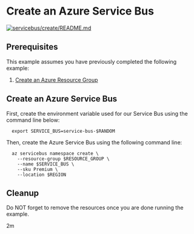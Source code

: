 
# Create an Azure Service Bus

[![servicebus/create/README.md](https://github.com/Azure-Samples/java-on-azure-examples/actions/workflows/servicebus_create_README_md.yml/badge.svg)](https://github.com/Azure-Samples/java-on-azure-examples/actions/workflows/servicebus_create_README_md.yml)

## Prerequisites

This example assumes you have previously completed the following example:

1. [Create an Azure Resource Group](../../group/create/README.md)

## Create an Azure Service Bus

<!-- workflow.cron(0 16 * * 1) -->
<!-- workflow.include(../../group/create/README.md) -->

First, create the environment variable used for our Service Bus
using the command line below:

```shell
  export SERVICE_BUS=service-bus-$RANDOM
```

Then, create the Azure Service Bus using the following command line:

```shell
  az servicebus namespace create \
    --resource-group $RESOURCE_GROUP \
    --name $SERVICE_BUS \
    --sku Premium \
    --location $REGION
```

<!-- workflow.directOnly() 

  export RESULT=$(az servicebus namespace show --resource-group $RESOURCE_GROUP --name $SERVICE_BUS --query provisioningState --output tsv)
  az group delete --name $RESOURCE_GROUP --yes || true
  if [[ "$RESULT" != Succeeded ]]; then
    exit 1
  fi

  -->

## Cleanup

Do NOT forget to remove the resources once you are done running the example.

2m
